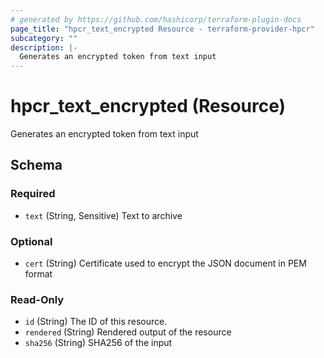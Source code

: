 ```yaml
---
# generated by https://github.com/hashicorp/terraform-plugin-docs
page_title: "hpcr_text_encrypted Resource - terraform-provider-hpcr"
subcategory: ""
description: |-
  Generates an encrypted token from text input
---
```


# hpcr_text_encrypted (Resource)

Generates an encrypted token from text input



<!-- schema generated by tfplugindocs -->
## Schema

### Required

- `text` (String, Sensitive) Text to archive

### Optional

- `cert` (String) Certificate used to encrypt the JSON document in PEM format

### Read-Only

- `id` (String) The ID of this resource.
- `rendered` (String) Rendered output of the resource
- `sha256` (String) SHA256 of the input


